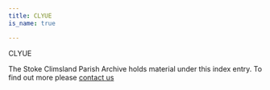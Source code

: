 ```yaml
---
title: CLYUE
is_name: true

---
```


CLYUE


The Stoke Climsland Parish Archive holds material under this index entry. To find out more please [contact us](/contact/)
